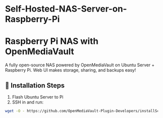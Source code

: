 # Self-Hosted-NAS-Server-on-Raspberry-Pi
# Raspberry Pi NAS with OpenMediaVault

A fully open-source NAS powered by OpenMediaVault on Ubuntu Server + Raspberry Pi. Web UI makes storage, sharing, and backups easy!

## 🚀 Installation Steps

1. Flash Ubuntu Server to Pi
2. SSH in and run:
```bash
wget -O - https://github.com/OpenMediaVault-Plugin-Developers/installScript/raw/master/install | sudo bash
